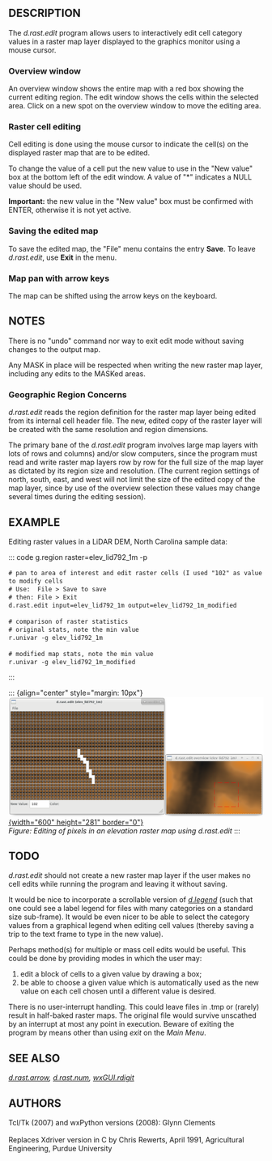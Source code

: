 ## DESCRIPTION

The *d.rast.edit* program allows users to interactively edit cell
category values in a raster map layer displayed to the graphics monitor
using a mouse cursor.

### Overview window

An overview window shows the entire map with a red box showing the
current editing region. The edit window shows the cells within the
selected area. Click on a new spot on the overview window to move the
editing area.

### Raster cell editing

Cell editing is done using the mouse cursor to indicate the cell(s) on
the displayed raster map that are to be edited.

To change the value of a cell put the new value to use in the \"New
value\" box at the bottom left of the edit window. A value of \"\*\"
indicates a NULL value should be used.

**Important:** the new value in the \"New value\" box must be confirmed
with ENTER, otherwise it is not yet active.

### Saving the edited map

To save the edited map, the \"File\" menu contains the entry **Save**.
To leave *d.rast.edit*, use **Exit** in the menu.

### Map pan with arrow keys

The map can be shifted using the arrow keys on the keyboard.

## NOTES

There is no \"undo\" command nor way to exit edit mode without saving
changes to the output map.

Any MASK in place will be respected when writing the new raster map
layer, including any edits to the MASKed areas.

### Geographic Region Concerns

*d.rast.edit* reads the region definition for the raster map layer being
edited from its internal cell header file. The new, edited copy of the
raster layer will be created with the same resolution and region
dimensions.

The primary bane of the *d.rast.edit* program involves large map layers
with lots of rows and columns) and/or slow computers, since the program
must read and write raster map layers row by row for the full size of
the map layer as dictated by its region size and resolution. (The
current region settings of north, south, east, and west will not limit
the size of the edited copy of the map layer, since by use of the
overview selection these values may change several times during the
editing session).

## EXAMPLE

Editing raster values in a LiDAR DEM, North Carolina sample data:

::: code
    g.region raster=elev_lid792_1m -p

    # pan to area of interest and edit raster cells (I used "102" as value to modify cells
    # Use:  File > Save to save
    # then: File > Exit
    d.rast.edit input=elev_lid792_1m output=elev_lid792_1m_modified

    # comparison of raster statistics
    # original stats, note the min value
    r.univar -g elev_lid792_1m

    # modified map stats, note the min value
    r.univar -g elev_lid792_1m_modified
:::

::: {align="center" style="margin: 10px"}
[![d.rast.edit example](d_rast_edit.png){width="600" height="281"
border="0"}](d_rast_edit.png)\
*Figure: Editing of pixels in an elevation raster map using d.rast.edit*
:::

## TODO

*d.rast.edit* should not create a new raster map layer if the user makes
no cell edits while running the program and leaving it without saving.

It would be nice to incorporate a scrollable version of
*[d.legend](d.legend.html)* (such that one could see a label legend for
files with many categories on a standard size sub-frame). It would be
even nicer to be able to select the category values from a graphical
legend when editing cell values (thereby saving a trip to the text frame
to type in the new value).

Perhaps method(s) for multiple or mass cell edits would be useful. This
could be done by providing modes in which the user may:

1.  edit a block of cells to a given value by drawing a box;
2.  be able to choose a given value which is automatically used as the
    new value on each cell chosen until a different value is desired.

There is no user-interrupt handling. This could leave files in .tmp or
(rarely) result in half-baked raster maps. The original file would
survive unscathed by an interrupt at most any point in execution. Beware
of exiting the program by means other than using *exit* on the *Main
Menu*.

## SEE ALSO

*[d.rast.arrow](d.rast.arrow.html), [d.rast.num](d.rast.num.html),
[wxGUI.rdigit](wxGUI.rdigit.html)*

## AUTHORS

Tcl/Tk (2007) and wxPython versions (2008): Glynn Clements\
\
Replaces Xdriver version in C by Chris Rewerts, April 1991, Agricultural
Engineering, Purdue University
